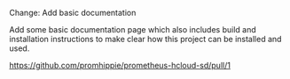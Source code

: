Change: Add basic documentation

Add some basic documentation page which also includes build and installation
instructions to make clear how this project can be installed and used.

https://github.com/promhippie/prometheus-hcloud-sd/pull/1
